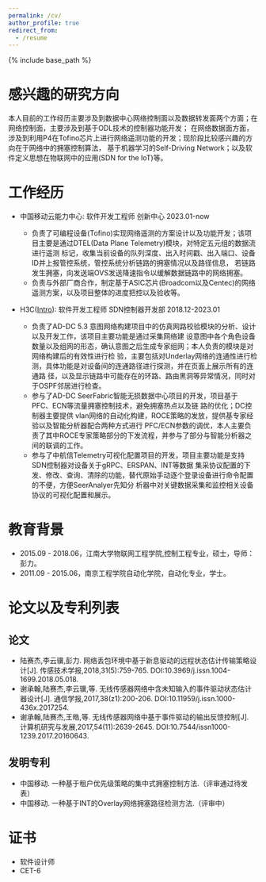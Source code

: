 ```yaml
---
permalink: /cv/
author_profile: true
redirect_from:
  - /resume
---
```


{% include base_path %}
# 感兴趣的研究方向
  本人目前的工作经历主要涉及到数据中心网络控制面以及数据转发面两个方面；在网络控制面，主要涉及到基于ODL技术的控制器功能开发；
  在网络数据面方面，涉及到利用P4在Tofino芯片上进行网络遥测功能的开发；现阶段比较感兴趣的方向在于网络中的拥塞控制算法，
  基于机器学习的Self-Driving Network；以及软件定义思想在物联网中的应用(SDN for the IoT)等。

# 工作经历
* 中国移动云能力中心: 软件开发工程师  创新中心  2023.01-now
  * 负责了可编程设备(Tofino)实现网络遥测的方案设计以及功能开发；该项目主要是通过DTEL(Data Plane Telemetry)模块，对特定五元组的数据流进行遥测
    标记，收集当前设备的队列深度、出入时间戳、出入端口、设备ID并上报管控系统，管控系统分析链路的拥塞情况以及路径信息，
    若链路发生拥塞，向发送端OVS发送降速指令以缓解数据链路中的网络拥塞。
  * 负责与外部厂商合作，制定基于ASIC芯片(Broadcom以及Centec)的网络遥测方案，以及项目整体的进度把控以及验收等。
 
* H3C([Intro](https://youtu.be/DUJ1-CbbLM8?t=33)): 软件开发工程师  SDN控制器开发部 2018.12-2023.01
  * 负责了AD-DC 5.3 意图网络构建项目中的仿真网路校验模块的分析、设计以及开发工作，该项目主要功能是通过采集网络建
   设意图中各个角色设备数量以及组网的形态，确认意图之后生成专家组网；本人负责的模块是对网络构建后的有效性进行检
   验，主要包括对Underlay网络的连通性进行检测，具体功能是对设备间的连通路径进行探测，并在页面上展示所有的连通路
   径，以及显示链路中可能存在的环路、路由黑洞等异常情况，同时对于OSPF邻居进行检查。
  * 参与了AD-DC SeerFabric智能无损数据中心项目的开发，项目基于PFC、ECN等流量拥塞控制技术，避免拥塞热点以及链
   路的优化；DC控制器主要提供 vlan网络的自动化构建，ROCE策略的发放，提供基专家经验以及智能分析器配合两种方式进行
   PFC/ECN参数的调优，本人主要负责了其中ROCE专家策略部分的下发流程，并参与了部分与智能分析器之间的联调的工作。
  * 参与了中航信Telemetry可视化配置项目的开发，项目主要功能是支持SDN控制器对设备关于gRPC、ERSPAN、INT等数据
   集采协议配置的下发、修改、查询、清除的功能，替代原始手动逐个登录设备进行命令配置的不便，方便SeerAnalyer先知分
   析器中对关键数据采集和监控相关设备协议的可视化配置和展示。

# 教育背景
* 2015.09 - 2018.06，江南大学物联网工程学院,控制工程专业，硕士，导师：彭力。
* 2011.09 - 2015.06，南京工程学院自动化学院，自动化专业，学士。

# 论文以及专利列表
## 论文
*  陆赛杰,李云骥,彭力. 网络丢包环境中基于新息驱动的远程状态估计传输策略设计[J]. 传感技术学报,2018,31(5):759-765. DOI:10.3969/j.issn.1004-1699.2018.05.018.
*  谢承翰,陆赛杰,李云骥,等. 无线传感器网络中含未知输入的事件驱动状态估计器设计[J]. 通信学报,2017,38(z1):200-206. DOI:10.11959/j.issn.1000-436x.2017254.
*  谢承翰,陆赛杰,王皓,等. 无线传感器网络中基于事件驱动的输出反馈控制[J]. 计算机研究与发展,2017,54(11):2639-2645. DOI:10.7544/issn1000-1239.2017.20160643.

## 发明专利
* 中国移动. 一种基于租户优先级策略的集中式拥塞控制方法.（评审通过待发表）
* 中国移动. 一种基于INT的Overlay网络拥塞路径检测方法.（评审中）

# 证书
* 软件设计师
* CET-6